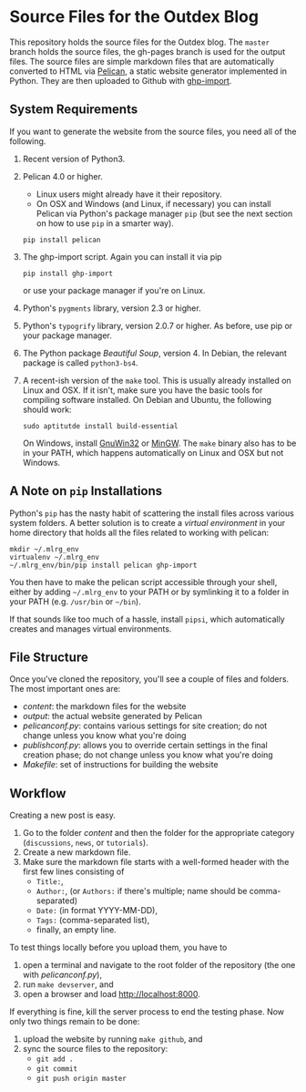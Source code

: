 Source Files for the Outdex Blog
================================

This repository holds the source files for the Outdex blog.
The `master` branch holds the source files, the gh-pages branch is used for the output files.
The source files are simple markdown files that are automatically converted to HTML via [Pelican](http://docs.getpelican.com/), a static website generator implemented in Python.
They are then uploaded to Github with [ghp-import](https://github.com/davisp/ghp-import).


System Requirements
-------------------

If you want to generate the website from the source files, you need all of the following.

1.  Recent version of Python3.

1.  Pelican 4.0 or higher.
    
    - Linux users might already have it their repository.
    - On OSX and Windows (and Linux, if necessary) you can install Pelican via Python's package manager `pip` (but see the next section on how to use `pip` in a smarter way).

    ~~~~~
    pip install pelican
    ~~~~~

1.  The ghp-import script.
    Again you can install it via pip

    ~~~~~
    pip install ghp-import
    ~~~~~

    or use your package manager if you're on Linux.

1.  Python's `pygments` library, version 2.3 or higher.

1.  Python's `typogrify` library, version 2.0.7 or higher.
    As before, use pip or your package manager.

1.  The Python package *Beautiful Soup*, version 4.
    In Debian, the relevant package is called `python3-bs4`.

1.  A recent-ish version of the `make` tool.
    This is usually already installed on Linux and OSX.
    If it isn't, make sure you have the basic tools for compiling software installed.
    On Debian and Ubuntu, the following should work:

    ~~~~
    sudo aptitutde install build-essential
    ~~~~

    On Windows, install [GnuWin32](http://gnuwin32.sourceforge.net/packages/make.htm) or [MinGW](http://www.mingw.org/).
    The `make` binary also has to be in your PATH, which happens automatically on Linux and OSX but not Windows.
    

A Note on `pip` Installations
------------------------------

Python's `pip` has the nasty habit of scattering the install files across various system folders.
A better solution is to create a *virtual environment* in your home directory that holds all the files related to working with pelican:

~~~~~
mkdir ~/.mlrg_env
virtualenv ~/.mlrg_env
~/.mlrg_env/bin/pip install pelican ghp-import
~~~~~

You then have to make the pelican script accessible through your shell, either by adding `~/.mlrg_env` to your PATH or by symlinking it to a folder in your PATH (e.g. `/usr/bin` or `~/bin`).

If that sounds like too much of a hassle, install `pipsi`, which automatically creates and manages virtual environments.


File Structure
--------------

Once you've cloned the repository, you'll see a couple of files and folders.
The most important ones are:

- *content*: the markdown files for the website
- *output*: the actual website generated by Pelican
- *pelicanconf.py*: contains various settings for site creation; do not change unless you know what you're doing
- *publishconf.py*: allows you to override certain settings in the final creation phase; do not change unless you know what you're doing
- *Makefile*: set of instructions for building the website


Workflow
--------

Creating a new post is easy.

1.  Go to the folder *content* and then the folder for the appropriate category (`discussions`, `news`, or `tutorials`).
1.  Create a new markdown file.
1.  Make sure the markdown file starts with a well-formed header with the first few lines consisting of
    - `Title:`,
    - `Author:`, (or `Authors:` if there's multiple; name should be comma-separated)
    - `Date:` (in format YYYY-MM-DD),
    - `Tags:` (comma-separated list),
    - finally, an empty line.

To test things locally before you upload them, you have to

1.  open a terminal and navigate to the root folder of the repository (the one with *pelicanconf.py*),
1.  run `make devserver`, and
1.  open a browser and load [http://localhost:8000](http://localhost:8000).

If everything is fine, kill the server process to end the testing phase.
Now only two things remain to be done:

1.  upload the website by running `make github`, and
1.  sync the source files to the repository:
    - `git add .`
    - `git commit`
    - `git push origin master`
